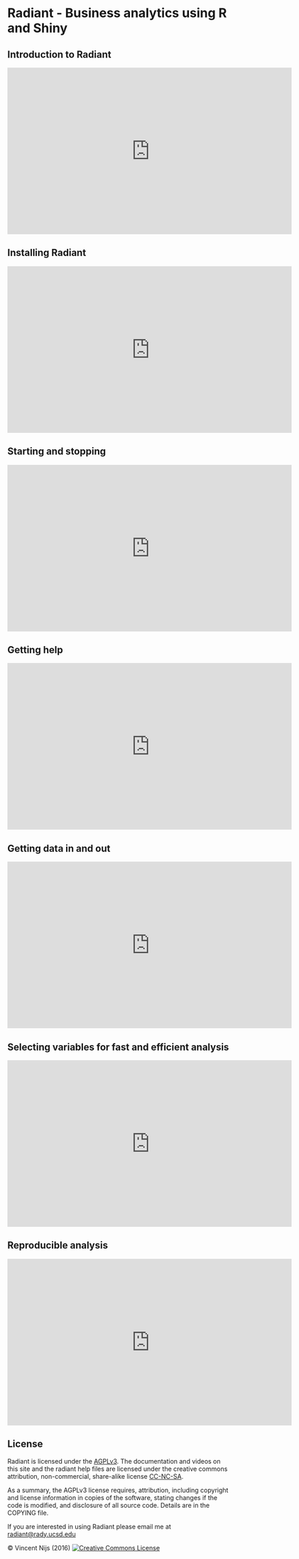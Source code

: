 # Radiant - Business analytics using R and Shiny


## Introduction to Radiant

<iframe width="640" height="375" src="https://www.youtube.com/embed/kFVxcpdoKi8" frameborder="0" allowfullscreen></iframe>

## Installing Radiant

<iframe width="640" height="375" src="https://www.youtube.com/embed/XLR9cquIMAg" frameborder="0" allowfullscreen></iframe>

## Starting and stopping

<iframe width="640" height="375" src="https://www.youtube.com/embed/P7MCwnjdYjc" frameborder="0" allowfullscreen></iframe>

## Getting help

<iframe width="640" height="375" src="https://www.youtube.com/embed/G4lHfWDnJSQ" frameborder="0" allowfullscreen></iframe>

## Getting data in and out

<iframe width="640" height="375" src="https://www.youtube.com/embed/ojNeFoMm4uQ" frameborder="0" allowfullscreen></iframe>

## Selecting variables for fast and efficient analysis

<iframe width="640" height="375" src="https://www.youtube.com/embed/-pWmlaRzbNk" frameborder="0" allowfullscreen></iframe>

## Reproducible analysis

<iframe width="640" height="375" src="https://www.youtube.com/embed/-pWmlaRzbNk" frameborder="0" allowfullscreen></iframe>

<!--
## Visualizing data

<iframe width="640" height="375" src="" frameborder="0" allowfullscreen></iframe>

## Generating predictions from regression and GLM

<iframe width="640" height="375" src="//www.youtube.com/embed/Xp1REGAewGU" frameborder="0" allowfullscreen></iframe>

## Creating a report

<iframe width="640" height="375" src="//www.youtube.com/embed/T_NQPfrWN-g" frameborder="0" allowfullscreen></iframe>

## View data in table form
## Visualize data
## Explore data
## Transform data
-->

## License


Radiant is licensed under the <a href="http://www.tldrlegal.com/l/AGPL3" target="\_blank">AGPLv3</a>. The documentation and videos on this site and the radiant help files are licensed under the creative commons attribution, non-commercial, share-alike license <a href="http://creativecommons.org/licenses/by-nc-sa/4.0/" target="_blank">CC-NC-SA</a>.

As a summary, the AGPLv3 license requires, attribution, including copyright and license information in copies of the software, stating changes if the code is modified, and disclosure of all source code. Details are in the COPYING file.

If you are interested in using Radiant please email me at radiant@rady.ucsd.edu

&copy; Vincent Nijs (2016) <a rel="license" href="http://creativecommons.org/licenses/by-nc-sa/4.0/" target="_blank"><img alt="Creative Commons License" style="border-width:0" src="imgs/80x15.png" /></a>
